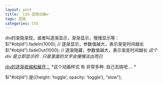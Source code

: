 ```yaml
---
layout: post
title:  CSS-显隐动画✔︎
tags: 显隐
categories: CSS
---
```




div的渐隐渐现，或者叫逐渐显示，渐渐显示，慢慢显示等：
$(“#objId”).fadeIn(1000); // 逐渐显示，参数值越大，表示渐变时间越长
$(“#objId”).fadeOut(1000); // 逐渐隐藏，参数值越大，表示渐变时间越长
*这个div 是立即显示的 . 只是里面的文字会慢慢淡出而已*






[div的逐渐收缩和展开：][1]
*这个动画样式 有 非常多种. 自己去挑吧.... *

$(“#objId”).是({height: ‘toggle’, opacity: ‘toggle’}, “slow”);

[1]:	http://www.w3school.com.cn/jquery/effect_animate.asp